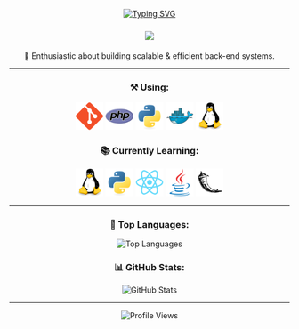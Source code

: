 <p align="center">
  <a href="https://git.io/typing-svg">
    <img src="https://readme-typing-svg.demolab.com?font=Fira+Code&size=22&pause=1000&vCenter=true&width=500&lines=Hello+World+🌍;I'm+Lythical+😃;Passionate+Back-End+Developer" alt="Typing SVG" />
  </a>
</p>

<h3 align="center">
  <img src="https://img.shields.io/badge/Back End Developer-323330?style=for-the-badge&logo=code&logoColor=white" />
</h3>

<p align="center">
  🚀 Enthusiastic about building scalable & efficient back-end systems.
</p>

---

<div align="center">
  
  <h3>⚒️ Using:</h3>
  <p>
    <img src="https://raw.githubusercontent.com/devicons/devicon/master/icons/git/git-original.svg" alt="Git" width="50" height="50"/>
    <img src="https://raw.githubusercontent.com/devicons/devicon/master/icons/php/php-original.svg" alt="PHP" width="50" height="50"/>
    <img src="https://raw.githubusercontent.com/devicons/devicon/master/icons/python/python-original.svg" alt="Python" width="50" height="50"/>
    <img src="https://raw.githubusercontent.com/devicons/devicon/master/icons/docker/docker-original.svg" alt="Docker" width="50" height="50"/>
    <img src="https://raw.githubusercontent.com/devicons/devicon/master/icons/linux/linux-original.svg" alt="Linux" width="50" height="50"/>
  </p>

  <h3>📚 Currently Learning:</h3>
  <p>
    <img src="https://raw.githubusercontent.com/devicons/devicon/master/icons/linux/linux-original.svg" alt="Linux" width="50" height="50"/>
    <img src="https://raw.githubusercontent.com/devicons/devicon/master/icons/python/python-original.svg" alt="Python" width="50" height="50"/>
    <img src="https://raw.githubusercontent.com/devicons/devicon/master/icons/react/react-original.svg" alt="React" width="50" height="50"/>
    <img src="https://raw.githubusercontent.com/devicons/devicon/master/icons/java/java-original.svg" alt="Java" width="50" height="50"/>
    <img src="https://raw.githubusercontent.com/devicons/devicon/master/icons/flask/flask-original.svg" alt="Flask" width="50" height="50"/>
  </p>

</div>

---

<div align="center";">
  <div>
    <h3>🚀 Top Languages:</h3>
    <img src="https://github-readme-stats.vercel.app/api/top-langs/?username=Lythical1&layout=compact&theme=radical" alt="Top Languages" width="400"/>
  </div>
  <div>
    <h3>📊 GitHub Stats:</h3>
    <img src="https://github-readme-stats.vercel.app/api?username=Lythical1&show_icons=true&theme=radical" alt="GitHub Stats" width="400"/>
  </div>
</div>

---

<p align="center">
  <img src="https://komarev.com/ghpvc/?username=lythical1&label=Profile%20views&color=0e75b6&style=flat" alt="Profile Views" />
</p>
